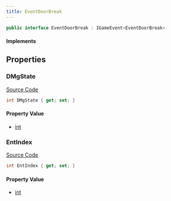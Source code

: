 ```yaml
---
title: EventDoorBreak
---
```


```csharp
public interface EventDoorBreak : IGameEvent<EventDoorBreak>
```

#### Implements

## Properties

### DMgState

[Source Code](https://github.com/swiftly-solution/swiftlys2/blob/main/managed/src/SwiftlyS2.Generated/GameEvents/Interfaces/EventDoorBreak.cs#L26)

```csharp
int DMgState { get; set; }
```

#### Property Value

- [int](https://learn.microsoft.com/dotnet/api/system.int32)

### EntIndex

[Source Code](https://github.com/swiftly-solution/swiftlys2/blob/main/managed/src/SwiftlyS2.Generated/GameEvents/Interfaces/EventDoorBreak.cs#L21)

```csharp
int EntIndex { get; set; }
```

#### Property Value

- [int](https://learn.microsoft.com/dotnet/api/system.int32)

